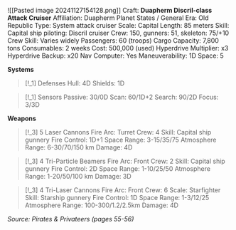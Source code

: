 ![[Pasted image 20241127154128.png]]
Craft: **Duapherm Discril-class Attack Cruiser**
Affiliation: Duapherm Planet States / General
Era: Old Republic
Type: System attack cruiser
Scale: Capital
Length: 85 meters
Skill: Capital ship piloting: Discril cruiser
Crew: 150, gunners: 51, skeleton: 75/+10
Crew Skill: Varies widely
Passengers: 60 (troops)
Cargo Capacity: 7,800 tons
Consumables: 2 weeks
Cost: 500,000 (used)
Hyperdrive Multiplier: x3
Hyperdrive Backup: x20
Nav Computer: Yes
Maneuverability: 1D
Space: 5

**Systems**
> [!_1] Defenses
> Hull: 4D
> Shields: 1D

> [!_1] Sensors
> Passive: 30/0D
> Scan: 60/1D+2
> Search: 90/2D
> Focus: 3/3D

**Weapons**
> [!_3] 5 Laser Cannons
> Fire Arc: Turret
> Crew: 4
> Skill: Capital ship gunnery
> Fire Control: 1D+1
> Space Range: 3-15/35/75
> Atmosphere Range: 6-30/70/150 km
> Damage: 4D

> [!_3] 4 Tri-Particle Beamers
> Fire Arc: Front
> Crew: 2
> Skill: Capital ship gunnery
> Fire Control: 2D
> Space Range: 1-10/25/50
> Atmosphere Range: 1-20/50/100 km
> Damage: 3D

> [!_3] 4 Tri-Laser Cannons
> Fire Arc: Front
> Crew: 6
> Scale: Starfighter
> Skill: Starship gunnery
> Fire Control: 1D
> Space Range: 1-3/12/25
> Atmosphere Range: 100-300/1.2/2.5km
> Damage: 4D


*Source: Pirates & Privateers (pages 55-56)*

